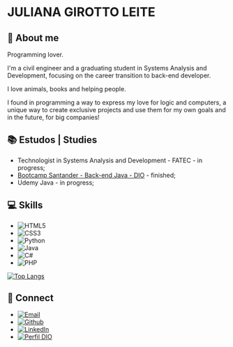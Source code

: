 # JULIANA GIROTTO LEITE
## 👩 About me

Programming lover.

I'm a civil engineer and a graduating student in Systems Analysis and Development, focusing on the career transition to back-end developer.

I love animals, books and helping people.

I found in programming a way to express my love for logic and computers, a unique way to create exclusive projects and use them for my own goals and in the future, for big companies!

## 📚 Estudos | Studies
- Technologist in Systems Analysis and Development - FATEC - in progress;
- [Bootcamp Santander - Back-end Java - DIO](https://web.dio.me/track/santander-bootcamp-2023-backend-java) - finished;
- Udemy Java - in progress;

## 💻 Skills

- ![HTML5](https://img.shields.io/badge/HTML5-E34F26?style=for-the-badge&logo=html5&logoColor=white)
- ![CSS3](https://img.shields.io/badge/CSS3-1572B6?style=for-the-badge&logo=css3&logoColor=white)
- ![Python](https://img.shields.io/badge/python-3670A0?style=for-the-badge&logo=python&logoColor=ffdd54)
- ![Java](https://img.shields.io/badge/JAVA-red?style=for-the-badge)
- ![C#](https://img.shields.io/badge/c%23-%23239120.svg?style=for-the-badge&logo=csharp&logoColor=white)
- ![PHP](https://img.shields.io/badge/php-%23777BB4.svg?style=for-the-badge&logo=php&logoColor=white)

[![Top Langs](https://github-readme-stats.vercel.app/api/top-langs/?username=jjgirotto)](https://github.com/anuraghazra/github-readme-stats)

## 📩 Connect

- [![Email](https://img.shields.io/badge/-Email-000?style=for-the-badge&logo=microsoft-outlook&logoColor=FF00F6&color:FFF)](mailto:ads.jjgirotto@gmail.com)
- [![Github](https://img.shields.io/badge/Github-000?style=for-the-badge&logo=github)](https://github.com/jjgirotto)
- [![LinkedIn](https://img.shields.io/badge/LinkedIn-000?style=for-the-badge&logo=linkedin&logoColor=0E76A8)](https://br.linkedin.com/in/juliana-girotto-leite)
- [![Perfil DIO](https://img.shields.io/badge/Perfil%20DIO-000?style=for-the-badge)](https://www.dio.me/users/ads_jjgirotto)

